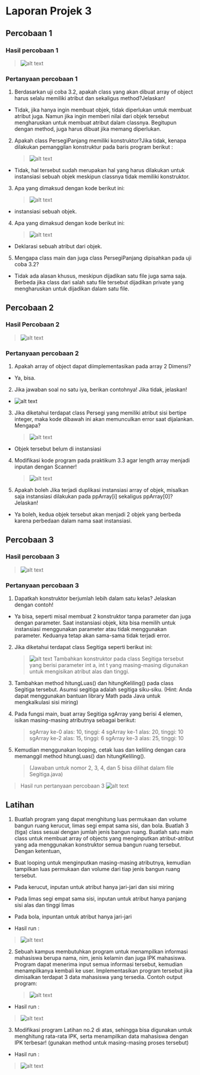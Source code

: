 # Laporan Projek 3

## Percobaan 1

### Hasil percobaan 1

> ![alt text](image.png)

### Pertanyaan percobaan 1

1. Berdasarkan uji coba 3.2, apakah class yang akan dibuat array of object harus selalu memiliki atribut dan sekaligus method?Jelaskan!

- Tidak, jika hanya ingin membuat objek, tidak diperlukan untuk membuat atribut juga. Namun jika ingin memberi nilai dari objek tersebut mengharuskan untuk membuat atribut dalam classnya. Begitupun dengan method, juga harus dibuat jika memang diperlukan.

2. Apakah class PersegiPanjang memiliki konstruktor?Jika tidak, kenapa dilakukan pemanggilan konstruktur pada baris program berikut :
   > ![alt text](image-5.png)

- Tidak, hal tersebut sudah merupakan hal yang harus dilakukan untuk instansiasi sebuah objek meskipun classnya tidak memiliki konstruktor.

3. Apa yang dimaksud dengan kode berikut ini:
   > ![alt text](image-6.png)

- instansiasi sebuah objek.

4. Apa yang dimaksud dengan kode berikut ini:
   > ![alt text](image-7.png)

- Deklarasi sebuah atribut dari objek.

5. Mengapa class main dan juga class PersegiPanjang dipisahkan pada uji coba 3.2?

- Tidak ada alasan khusus, meskipun dijadikan satu file juga sama saja. Berbeda jika class dari salah satu file tersebut dijadikan private yang mengharuskan untuk dijadikan dalam satu file.

## Percobaan 2

### Hasil Percobaan 2

> ![alt text](image-1.png)

### Pertanyaan percobaan 2

1. Apakah array of object dapat diimplementasikan pada array 2 Dimensi?

- Ya, bisa.

2. Jika jawaban soal no satu iya, berikan contohnya! Jika tidak, jelaskan!

- ![alt text](image-8.png)

3. Jika diketahui terdapat class Persegi yang memiliki atribut sisi bertipe integer, maka kode dibawah ini akan memunculkan error saat dijalankan. Mengapa?
   > ![alt text](image-9.png)

- Objek tersebut belum di instansiasi

4. Modifikasi kode program pada praktikum 3.3 agar length array menjadi inputan dengan Scanner!

   > ![alt text](image-2.png)

5. Apakah boleh Jika terjadi duplikasi instansiasi array of objek, misalkan saja instansiasi dilakukan pada ppArray[i] sekaligus ppArray[0]?Jelaskan!

- Ya boleh, kedua objek tersebut akan menjadi 2 objek yang berbeda karena perbedaan dalam nama saat instansiasi.

## Percobaan 3

### Hasil percobaan 3

> ![alt text](image-3.png)

### Pertanyaan percobaan 3

1. Dapatkah konstruktor berjumlah lebih dalam satu kelas? Jelaskan dengan contoh!

- Ya bisa, seperti misal membuat 2 konstruktor tanpa parameter dan juga dengan parameter. Saat instansiasi objek, kita bisa memilih untuk instansiasi menggunakan parameter atau tidak menggunakan parameter. Keduanya tetap akan sama-sama tidak terjadi error.

2. Jika diketahui terdapat class Segitiga seperti berikut ini:

   > ![alt text](image-10.png)
   > Tambahkan konstruktor pada class Segitiga tersebut yang berisi parameter int a, int t yang masing-masing digunakan untuk mengisikan atribut alas dan tinggi.

3. Tambahkan method hitungLuas() dan hitungKeliling() pada class Segitiga tersebut. Asumsi segitiga adalah segitiga siku-siku. (Hint: Anda dapat menggunakan bantuan library Math pada Java untuk mengkalkulasi sisi miring)

4. Pada fungsi main, buat array Segitiga sgArray yang berisi 4 elemen, isikan masing-masing atributnya sebagai berikut:

   > sgArray ke-0 alas: 10, tinggi: 4
   > sgArray ke-1 alas: 20, tinggi: 10
   > sgArray ke-2 alas: 15, tinggi: 6
   > sgArray ke-3 alas: 25, tinggi: 10

5. Kemudian menggunakan looping, cetak luas dan keliling dengan cara memanggil method hitungLuas() dan hitungKeliling().
   > (Jawaban untuk nomor 2, 3, 4, dan 5 bisa dilihat dalam file Segitiga.java)

> Hasil run pertanyaan percobaan 3
> ![alt text](image-4.png)

## Latihan

1. Buatlah program yang dapat menghitung luas permukaan dan volume bangun ruang kerucut, limas segi empat sama sisi, dan bola. Buatlah 3 (tiga) class sesuai dengan jumlah jenis bangun ruang. Buatlah satu main class untuk membuat array of objects yang menginputkan atribut-atribut yang ada menggunakan konstruktor semua bangun ruang tersebut. Dengan ketentuan,

- Buat looping untuk menginputkan masing-masing atributnya, kemudian tampilkan luas permukaan dan volume dari tiap jenis bangun ruang tersebut.
- Pada kerucut, inputan untuk atribut hanya jari-jari dan sisi miring
- Pada limas segi empat sama sisi, inputan untuk atribut hanya panjang sisi alas dan tinggi limas
- Pada bola, inpuntan untuk atribut hanya jari-jari

- Hasil run :
> ![alt text](image-14.png)

2. Sebuah kampus membutuhkan program untuk menampilkan informasi mahasiswa berupa nama, nim, jenis kelamin dan juga IPK mahasiswa. Program dapat menerima input semua informasi tersebut, kemudian menampilkanya kembali ke user. Implementasikan program tersebut jika dimisalkan terdapat 3 data mahasiswa yang tersedia. Contoh output program:
   > ![alt text](image-11.png)
- Hasil run : 
> ![alt text](image-12.png)

3.  Modifikasi program Latihan no.2 di atas, sehingga bisa digunakan untuk menghitung rata-rata IPK, serta menampilkan data mahasiswa dengan IPK terbesar! (gunakan method untuk masing-masing proses tersebut)
- Hasil run :
> ![alt text](image-13.png)